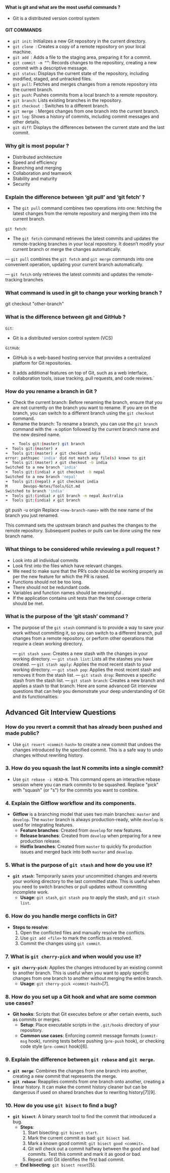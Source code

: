 #### What is git and what are the most useful commands ?
- Git is a distributed version control system
#### GIT COMMANDS
- `git init`: Initializes a new Git repository in the current directory.
- `git clone `: Creates a copy of a remote repository on your local machine.
- `git add `: Adds a file to the staging area, preparing it for a commit.
- `git commit -m “”`: Records changes to the repository, creating a new commit with a descriptive message.
- `git status`: Displays the current state of the repository, including modified, staged, and untracked files.
- `git pull`: Fetches and merges changes from a remote repository into the current branch.
- `git push`: Pushes commits from a local branch to a remote repository.
- `git branch`: Lists existing branches in the repository.
- `git checkout `: Switches to a different branch.
- `git merge `: Merges changes from one branch into the current branch.
- `git log`: Shows a history of commits, including commit messages and other details.
- `git diff`: Displays the differences between the current state and the last commit.

### Why git is most popular ?

- Distributed architecture
- Speed and efficiency
- Branching and merging
- Collaboration and teamwork
- Stability and maturity
- Security

### Explain the difference between ‘git pull’ and ‘git fetch’ ?

- The `git pull` command combines two operations into one: fetching the latest changes from the remote repository and merging them into the current branch.

`git fetch`:

- The `git fetch` command retrieves the latest commits and updates the remote-tracking branches in your local repository. It doesn’t modify your current branch or merge the changes automatically.

— `git pull` combines the `git fetch` and `git merge` commands into one convenient operation, updating your current branch automatically.

— `git fetch` only retrieves the latest commits and updates the remote-tracking branches

### What command is used in git to change your working branch ?

git checkout "other-branch"
### What is the difference between git and GitHub ?

`Git`:

- Git is a distributed version control system (VCS)

`GitHub`:
 - GitHub is a web-based hosting service that provides a centralized platform for Git repositories.

- It adds additional features on top of Git, such as a web interface, collaboration tools, issue tracking, pull requests, and code reviews.`


### How do you rename a branch in Git ?
- Check the current branch: Before renaming the branch, ensure that you are not currently on the branch you want to rename. If you are on the branch, you can switch to a different branch using the `git checkout` command.
- Rename the branch: To rename a branch, you can use the `git branch` command with the `-m` option followed by the current branch name and the new desired name.
```bash
   ➜  Tools git:(master) git branch
➜  Tools git:(master) ✗ 
➜  Tools git:(master) ✗ git checkout india
error: pathspec 'india' did not match any file(s) known to git
➜  Tools git:(master) ✗ git checkout -b india
Switched to a new branch 'india'
➜  Tools git:(india) ✗ git checkout -b nepal
Switched to a new branch 'nepal'
➜  Tools git:(nepal) ✗ git checkout india
M       Devops-Notes/Tools/Git.md
Switched to branch 'india'
➜  Tools git:(india) ✗ git branch -m nepal Australia
➜  Tools git:(india) ✗ git branch
```


   git push -u origin <new-branch-name>
Replace `<new-branch-name>` with the new name of the branch you just renamed.

This command sets the upstream branch and pushes the changes to the remote repository. Subsequent pushes or pulls can be done using the new branch name.

### What things to be considered while reviewing a pull request ?

- Look into all individual commits
- Look first into the files which have relevant changes.
- We need to make sure that the PR’s code should be working properly as per the new feature for which the PR is raised.
- Functions should not be too long.
- There should not be redundant code.
- Variables and function names should be meaningful .
- If the application contains unit tests than the test coverage criteria should be met.

### What is the purpose of the ‘git stash’ command ?

 - The purpose of the `git stash` command is to provide a way to save your work without committing it, so you can switch to a different branch, pull changes from a remote repository, or perform other operations that require a clean working directory.

    — `git stash save`: Creates a new stash with the changes in your working directory.
    — `git stash list`: Lists all the stashes you have created.
    — `git stash apply`: Applies the most recent stash to your working directory.
    — `git stash pop`: Applies the most recent stash and removes it from the stash list.
    — `git stash drop`: Removes a specific stash from the stash list.
    — `git stash branch`: Creates a new branch and applies a stash to that branch.
Here are some advanced Git interview questions that can help you demonstrate your deep understanding of Git and its functionalities:

## **Advanced Git Interview Questions**

### How do you revert a commit that has already been pushed and made public?
- Use `git revert <commit-hash>` to create a new commit that undoes the changes introduced by the specified commit. This is a safe way to undo changes without rewriting history.

### **3. How do you squash the last N commits into a single commit?**
- Use `git rebase -i HEAD~N`. This command opens an interactive rebase session where you can mark commits to be squashed. Replace "pick" with "squash" (or "s") for the commits you want to combine.

### **4. Explain the Gitflow workflow and its components.**
- **Gitflow** is a branching model that uses two main branches: `master` and `develop`. The `master` branch is always production-ready, while `develop` is used for integrating features.
  - **Feature branches**: Created from `develop` for new features.
  - **Release branches**: Created from `develop` when preparing for a new production release.
  - **Hotfix branches**: Created from `master` to quickly fix production issues and merged back into both `master` and `develop`.

### **5. What is the purpose of `git stash` and how do you use it?**
- **`git stash`**: Temporarily saves your uncommitted changes and reverts your working directory to the last committed state. This is useful when you need to switch branches or pull updates without committing incomplete work.
  - **Usage**: `git stash`, `git stash pop` to apply the stash, and `git stash list`.

### **6. How do you handle merge conflicts in Git?**
  - **Steps to resolve**:
    1. Open the conflicted files and manually resolve the conflicts.
    2. Use `git add <file>` to mark the conflicts as resolved.
    3. Commit the changes using `git commit`.

### **7. What is `git cherry-pick` and when would you use it?**
- **`git cherry-pick`**: Applies the changes introduced by an existing commit to another branch. This is useful when you want to apply specific changes from one branch to another without merging the entire branch.
  - **Usage**: `git cherry-pick <commit-hash>`[7].

### **8. How do you set up a Git hook and what are some common use cases?**
- **Git hooks**: Scripts that Git executes before or after certain events, such as commits or merges.
  - **Setup**: Place executable scripts in the `.git/hooks` directory of your repository.
  - **Common use cases**: Enforcing commit message formats (`commit-msg` hook), running tests before pushing (`pre-push` hook), or checking code style (`pre-commit` hook)[6].

### **9. Explain the difference between `git rebase` and `git merge`.**
- **`git merge`**: Combines the changes from one branch into another, creating a new commit that represents the merge.
- **`git rebase`**: Reapplies commits from one branch onto another, creating a linear history. It can make the commit history cleaner but can be dangerous if used on shared branches due to rewriting history[7][9].

### **10. How do you use `git bisect` to find a bug?**
- **`git bisect`**: A binary search tool to find the commit that introduced a bug.
  - **Steps**:
    1. Start bisecting: `git bisect start`.
    2. Mark the current commit as bad: `git bisect bad`.
    3. Mark a known good commit: `git bisect good <commit>`.
    4. Git will check out a commit halfway between the good and bad commits. Test this commit and mark it as good or bad.
    5. Repeat until Git identifies the first bad commit.
  - **End bisecting**: `git bisect reset`[5].

